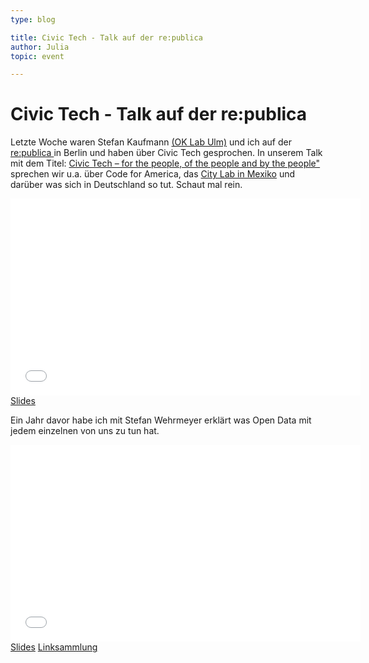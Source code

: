 ```yaml
---
type: blog

title: Civic Tech - Talk auf der re:publica
author: Julia
topic: event

---
```


# Civic Tech - Talk auf der re:publica

Letzte Woche waren Stefan Kaufmann <a href="http://codefor.de/ulm/">(OK Lab Ulm)</a> und ich auf der <a href="http://re-publica.de/node/1">re:publica </a> in Berlin und haben über Civic Tech gesprochen. In unserem Talk mit dem Titel: <a href="http://re-publica.de/session/civic-tech-people-people-and-people">Civic Tech – for the people, of the people and by the people"</a> sprechen wir u.a. über Code for America, das <a href="http://labplc.mx/">City Lab in Mexiko</a> und darüber was sich in Deutschland so tut. Schaut mal rein.

<iframe width="560" height="315" src="//www.youtube.com/embed/kwmuQwNNJhQ?rel=0" frameborder="0" allowfullscreen></iframe> <a href="http://de.slideshare.net/juliakloiber/civic-tech-of-the-people-by-the-people-and-for-the-people">Slides</a>

Ein Jahr davor habe ich mit Stefan Wehrmeyer erklärt was Open Data mit jedem einzelnen von uns zu tun hat.

<iframe width="560" height="315" src="//www.youtube.com/embed/QBSNr6UXIJg?rel=0" frameborder="0" allowfullscreen></iframe> <a href="http://www.slideshare.net/juliakloiber/open-data-und-was-hat-das-mit-mir-zu-tun-republica-2013">Slides</a> <a href="http://stefan.bloggt.es/2014/05/civic-tech-of-the-people-by-the-people-for-the-people/">Linksammlung </a>
